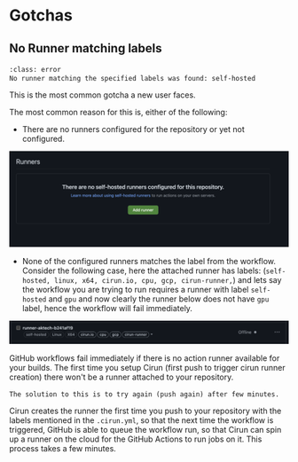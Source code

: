 # Gotchas

## No Runner matching labels  

```{admonition} Error
:class: error
No runner matching the specified labels was found: self-hosted
```

This is the most common gotcha a new user faces.

The most common reason for this is, either of the following:

- There are no runners configured for the repository or yet not configured.

![No runners](../images/no-runners.png)

- None of the configured runners matches the label from the workflow. Consider the
  following case, here the attached runner has labels: (`self-hosted, linux, x64,
  cirun.io, cpu, gcp, cirun-runner,`) and lets say the workflow you are trying to run
  requires a runner with label `self-hosted` and `gpu` and now clearly the runner
  below does not have `gpu` label, hence the workflow will fail immediately.

![No runners matching labels](../images/no-matching-labels.png)


GitHub workflows fail immediately if there is no action runner available for your builds.
The first time you setup Cirun (first push to trigger cirun runner creation) there won't
be a runner attached to your repository.

```{admonition} Solution
The solution to this is to try again (push again) after few minutes.
```
Cirun creates the runner the first time you push to your repository with
the labels mentioned in the `.cirun.yml`, so that the next time the workflow
is triggered, GitHub is able to queue the workflow run, so that Cirun can
spin up a runner on the cloud for the GitHub Actions to run jobs on it.
This process takes a few minutes.
